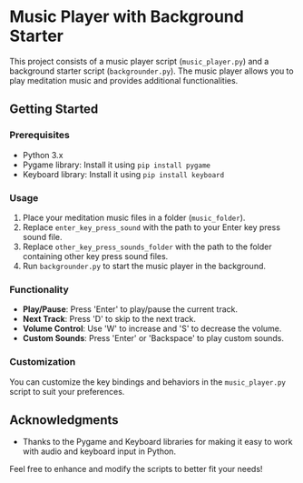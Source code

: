 # Music Player with Background Starter

This project consists of a music player script (`music_player.py`) and a background starter script (`backgrounder.py`). The music player allows you to play meditation music and provides additional functionalities.

## Getting Started

### Prerequisites

- Python 3.x
- Pygame library: Install it using `pip install pygame`
- Keyboard library: Install it using `pip install keyboard`

### Usage

1. Place your meditation music files in a folder (`music_folder`).
2. Replace `enter_key_press_sound` with the path to your Enter key press sound file.
3. Replace `other_key_press_sounds_folder` with the path to the folder containing other key press sound files.
4. Run `backgrounder.py` to start the music player in the background.

### Functionality

- **Play/Pause**: Press 'Enter' to play/pause the current track.
- **Next Track**: Press 'D' to skip to the next track.
- **Volume Control**: Use 'W' to increase and 'S' to decrease the volume.
- **Custom Sounds**: Press 'Enter' or 'Backspace' to play custom sounds.

### Customization

You can customize the key bindings and behaviors in the `music_player.py` script to suit your preferences.

## Acknowledgments

- Thanks to the Pygame and Keyboard libraries for making it easy to work with audio and keyboard input in Python.

Feel free to enhance and modify the scripts to better fit your needs!
